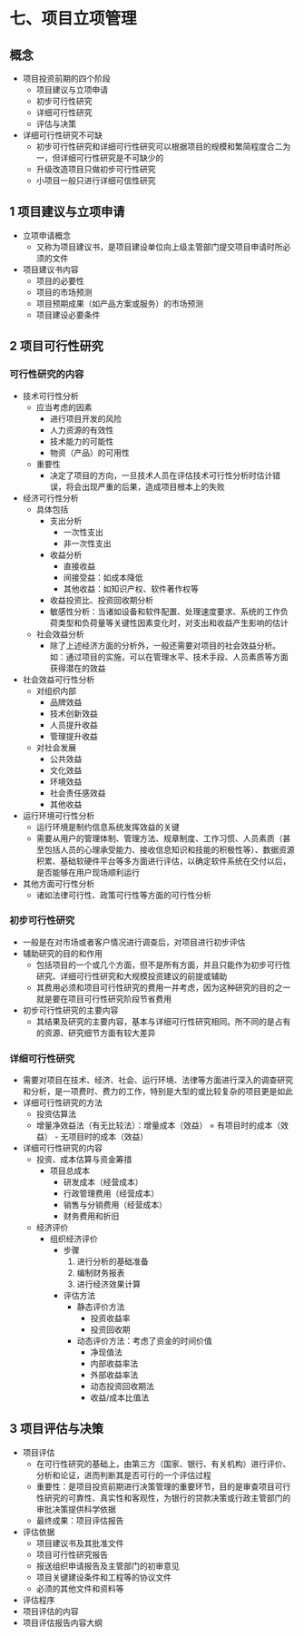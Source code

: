 # 七、项目立项管理

## 概念

- 项目投资前期的四个阶段
  - 项目建议与立项申请
  - 初步可行性研究
  - 详细可行性研究
  - 评估与决策
- 详细可行性研究不可缺
  - 初步可行性研究和详细可行性研究可以根据项目的规模和繁简程度合二为一，但详细可行性研究是不可缺少的
  - 升级改造项目只做初步可行性研究
  - 小项目一般只进行详细可信性研究

## 1 项目建议与立项申请

- 立项申请概念
  - 又称为项目建议书，是项目建设单位向上级主管部门提交项目申请时所必须的文件
- 项目建议书内容
  - 项目的必要性
  - 项目的市场预测
  - 项目预期成果（如产品方案或服务）的市场预测
  - 项目建设必要条件

## 2 项目可行性研究

### 可行性研究的内容

- 技术可行性分析
  - 应当考虑的因素
    - 进行项目开发的风险
    - 人力资源的有效性
    - 技术能力的可能性
    - 物资（产品）的可用性
  - 重要性
    - 决定了项目的方向，一旦技术人员在评估技术可行性分析时估计错误，将会出现严重的后果，造成项目根本上的失败
- 经济可行性分析
  - 具体包括
    - 支出分析
      - 一次性支出
      - 非一次性支出
    - 收益分析
      - 直接收益
      - 间接受益：如成本降低
      - 其他收益：如知识产权、软件著作权等
    - 收益投资比、投资回收期分析
    - 敏感性分析：当诸如设备和软件配置、处理速度要求、系统的工作负荷类型和负荷量等关键性因素变化时，对支出和收益产生影响的估计
  - 社会效益分析
    - 除了上述经济方面的分析外，一般还需要对项目的社会效益分析。如：通过项目的实施，可以在管理水平、技术手段、人员素质等方面获得潜在的效益
- 社会效益可行性分析
  - 对组织内部
    - 品牌效益
    - 技术创新效益
    - 人员提升收益
    - 管理提升收益
  - 对社会发展
    - 公共效益
    - 文化效益
    - 环境效益
    - 社会责任感效益
    - 其他收益
- 运行环境可行性分析
  - 运行环境是制约信息系统发挥效益的关键
  - 需要从用户的管理体制、管理方法、规章制度、工作习惯、人员素质（甚至包括人员的心理承受能力、接收信息知识和技能的积极性等）、数据资源积累、基础软硬件平台等多方面进行评估，以确定软件系统在交付以后，是否能够在用户现场顺利运行
- 其他方面可行性分析
  - 诸如法律可行性、政策可行性等方面的可行性分析

### 初步可行性研究

- 一般是在对市场或者客户情况进行调查后，对项目进行初步评估
- 辅助研究的目的和作用
  - 包括项目的一个或几个方面，但不是所有方面，并且只能作为初步可行性研究、详细可行性研究和大规模投资建议的前提或辅助
  - 其费用必须和项目可行性研究的费用一并考虑，因为这种研究的目的之一就是要在项目可行性研究阶段节省费用
- 初步可行性研究的主要内容
  - 其结果及研究的主要内容，基本与详细可行性研究相同。所不同的是占有的资源、研究细节方面有较大差异

### 详细可行性研究

- 需要对项目在技术、经济、社会、运行环境、法律等方面进行深入的调查研究和分析，是一项费时、费力的工作，特别是大型的或比较复杂的项目更是如此
- 详细可行性研究的方法
  - 投资估算法
  - 增量净效益法（有无比较法）：增量成本（效益） = 有项目时的成本（效益） - 无项目时的成本（效益）
- 详细可行性研究的内容
  - 投资、成本估算与资金筹措
    - 项目总成本
      - 研发成本（经营成本）
      - 行政管理费用（经营成本）
      - 销售与分销费用（经营成本）
      - 财务费用和折旧
  - 经济评价
    - 组织经济评价
      - 步骤
        1. 进行分析的基础准备
        2. 编制财务报表
        3. 进行经济效果计算
      - 评估方法
        - 静态评价方法
          - 投资收益率
          - 投资回收期
        - 动态评价方法：考虑了资金的时间价值
          - 净现值法
          - 内部收益率法
          - 外部收益率法
          - 动态投资回收期法
          - 收益/成本比值法

## 3 项目评估与决策

- 项目评估
  - 在可行性研究的基础上，由第三方（国家、银行、有关机构）进行评价、分析和论证，进而判断其是否可行的一个评估过程
  - 重要性：是项目投资前期进行决策管理的重要环节，目的是审查项目可行性研究的可靠性、真实性和客观性，为银行的贷款决策或行政主管部门的审批决策提供科学依据
  - 最终成果：项目评估报告
- 评估依据
  - 项目建议书及其批准文件
  - 项目可行性研究报告
  - 报送组织申请报告及主管部门的初审意见
  - 项目关键建设条件和工程等的协议文件
  - 必须的其他文件和资料等
- 评估程序
- 项目评估的内容
- 项目评估报告内容大纲
